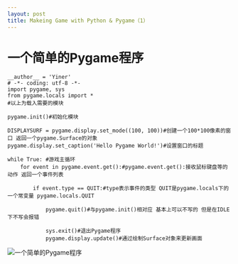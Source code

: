 ```yaml
---
layout: post
title: Makeing Game with Python & Pygame（1）
---
```

# 一个简单的Pygame程序 #
	__author__ = 'Yiner'
	# -*- coding: utf-8 -*-
	import pygame, sys
	from pygame.locals import *
	#以上为载入需要的模块
	
	pygame.init()#初始化模块
	
	DISPLAYSURF = pygame.display.set_mode((100, 100))#创建一个100*100像素的窗口 返回一个pygame.Surface的对象
	pygame.display.set_caption('Hello Pygame World!')#设置窗口的标题
	
	while True: #游戏主循环
	    for event in pygame.event.get():#pygame.event.get():接收鼠标键盘等的动作 返回一个事件列表
	
	        if event.type == QUIT:#type表示事件的类型 QUIT是pygame.locals下的一个常变量 pygame.locals.QUIT
	
	            pygame.quit()#与pygame.init()相对应 基本上可以不写的 但是在IDLE下不写会报错
	
	            sys.exit()#退出Pygame程序
	            pygame.display.update()#通过绘制Surface对象来更新画面 

![一个简单的Pygame程序](http://bcs.duapp.com/blog-pyiner/28_XK42CUHGF1KZ2-300x243.jpg?sign=MBO:528b10b38a1b368b5a572d8d459f541b:68MV4JTsg0sFgIfLyTheyz14cD8%3D)